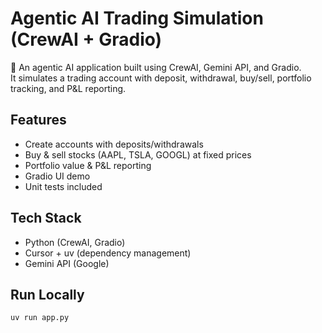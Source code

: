 # Agentic AI Trading Simulation (CrewAI + Gradio)

🚀 An agentic AI application built using CrewAI, Gemini API, and Gradio.  
It simulates a trading account with deposit, withdrawal, buy/sell, portfolio tracking, and P&L reporting.  

## Features
- Create accounts with deposits/withdrawals
- Buy & sell stocks (AAPL, TSLA, GOOGL) at fixed prices
- Portfolio value & P&L reporting
- Gradio UI demo
- Unit tests included

## Tech Stack
- Python (CrewAI, Gradio)
- Cursor + uv (dependency management)
- Gemini API (Google)

## Run Locally
```bash
uv run app.py
